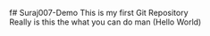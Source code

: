 f# Suraj007-Demo
This is my first Git Repository
<br>
Really is this the what you can do man (Hello World)